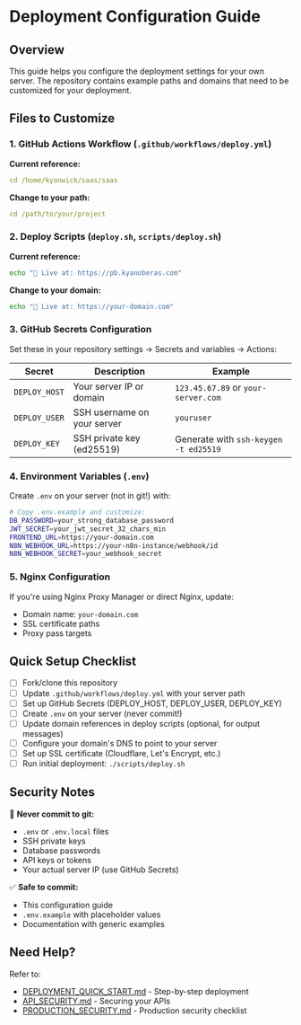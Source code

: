 # Deployment Configuration Guide

## Overview

This guide helps you configure the deployment settings for your own server. The repository contains example paths and domains that need to be customized for your deployment.

## Files to Customize

### 1. GitHub Actions Workflow (`.github/workflows/deploy.yml`)

**Current reference:**
```yaml
cd /home/kyanwick/saas/saas
```

**Change to your path:**
```yaml
cd /path/to/your/project
```

### 2. Deploy Scripts (`deploy.sh`, `scripts/deploy.sh`)

**Current reference:**
```bash
echo "📍 Live at: https://pb.kyanoberas.com"
```

**Change to your domain:**
```bash
echo "📍 Live at: https://your-domain.com"
```

### 3. GitHub Secrets Configuration

Set these in your repository settings → Secrets and variables → Actions:

| Secret | Description | Example |
|--------|-------------|---------|
| `DEPLOY_HOST` | Your server IP or domain | `123.45.67.89` or `your-server.com` |
| `DEPLOY_USER` | SSH username on your server | `youruser` |
| `DEPLOY_KEY` | SSH private key (ed25519) | Generate with `ssh-keygen -t ed25519` |

### 4. Environment Variables (`.env`)

Create `.env` on your server (not in git!) with:

```bash
# Copy .env.example and customize:
DB_PASSWORD=your_strong_database_password
JWT_SECRET=your_jwt_secret_32_chars_min
FRONTEND_URL=https://your-domain.com
N8N_WEBHOOK_URL=https://your-n8n-instance/webhook/id
N8N_WEBHOOK_SECRET=your_webhook_secret
```

### 5. Nginx Configuration

If you're using Nginx Proxy Manager or direct Nginx, update:

- Domain name: `your-domain.com`
- SSL certificate paths
- Proxy pass targets

## Quick Setup Checklist

- [ ] Fork/clone this repository
- [ ] Update `.github/workflows/deploy.yml` with your server path
- [ ] Set up GitHub Secrets (DEPLOY_HOST, DEPLOY_USER, DEPLOY_KEY)
- [ ] Create `.env` on your server (never commit!)
- [ ] Update domain references in deploy scripts (optional, for output messages)
- [ ] Configure your domain's DNS to point to your server
- [ ] Set up SSL certificate (Cloudflare, Let's Encrypt, etc.)
- [ ] Run initial deployment: `./scripts/deploy.sh`

## Security Notes

🔐 **Never commit to git:**
- `.env` or `.env.local` files
- SSH private keys
- Database passwords
- API keys or tokens
- Your actual server IP (use GitHub Secrets)

✅ **Safe to commit:**
- This configuration guide
- `.env.example` with placeholder values
- Documentation with generic examples

## Need Help?

Refer to:
- [DEPLOYMENT_QUICK_START.md](./DEPLOYMENT_QUICK_START.md) - Step-by-step deployment
- [API_SECURITY.md](./API_SECURITY.md) - Securing your APIs
- [PRODUCTION_SECURITY.md](./PRODUCTION_SECURITY.md) - Production security checklist
